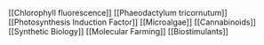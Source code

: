 [[Chlorophyll fluorescence]]
[[Phaeodactylum tricornutum]]
[[Photosynthesis Induction Factor]]
[[Microalgae]]
[[Cannabinoids]]
[[Synthetic Biology]]
[[Molecular Farming]]
[[Biostimulants]]
